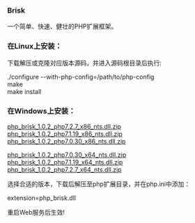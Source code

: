 ### Brisk
一个简单、快速、健壮的PHP扩展框架。

### 在Linux上安装： 

下载解压或克隆对应版本源码，并进入源码根目录后执行:  

./configure --with-php-config=/path/to/php-config  
make  
make install  

### 在Windows上安装：  

[php_brisk_1.0.2_php7.2.7_x86_nts.dll.zip](https://github.com/dalux/brisk/files/2151575/php_brisk_1.0.2_x86_php7.2.7_nts.zip)  
[php_brisk_1.0.2_php7.1.19_x86_nts.dll.zip](https://github.com/dalux/brisk/files/2151576/php_brisk_1.0.2_x86_php7.1.19_nts.zip)  
[php_brisk_1.0.2_php7.0.30_x86_nts.dll.zip](https://github.com/dalux/brisk/files/2151577/php_brisk_1.0.2_x86_php7.0.30_nts.zip)  


[php_brisk_1.0.2_php7.0.30_x64_nts.dll.zip](https://github.com/dalux/brisk/files/2159527/php_brisk_1.0.2_x64_php7.0.30_nts.zip)  
[php_brisk_1.0.2_php7.1.19_x64_nts.dll.zip](https://github.com/dalux/brisk/files/2159539/php_brisk_1.0.2_x64_php_7.1.19_nts.zip)  
[php_brisk_1.0.2_php7.2.7_x64_nts.dll.zip](https://github.com/dalux/brisk/files/2159544/php_brisk_1.0.2_x64_php7.2.7_nts.zip)  

选择合适的版本，下载后解压至php扩展目录，并在php.ini中添加：  

extension=php_brisk.dll  

重启Web服务后生效!  
